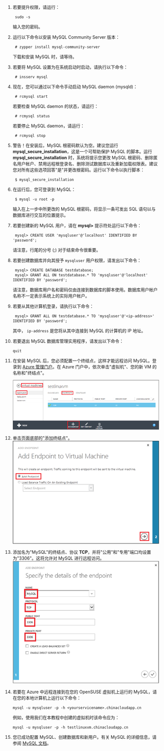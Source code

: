 ﻿
1. 若要提升权限，请运行：

		sudo -s
	
	输入您的密码。

2. 运行以下命令以安装 MySQL Community Server 版本：

		# zypper install mysql-community-server

	下载和安装 MySQL 时，请等待。
3. 若要将 MySQL 设置为在系统启动时启动，请执行以下命令：

		# insserv mysql
4. 现在，您可以通过以下命令手动启动 MySQL daemon (mysqld)：

		# rcmysql start

	若要检查 MySQL daemon 的状态，请运行：

		# rcmysql status

	若要停止 MySQL daemon，请运行：

		# rcmysql stop

5. 警告！在安装后，MySQL 根密码默认为空。建议您运行 **mysql\_secure\_installation**，这是一个可帮助保护 MySQL 的脚本。运行 **mysql\_secure\_installation** 时，系统将提示您更改 MySQL 根密码、删除匿名用户帐户、禁用远程根登录名、删除测试数据库以及重新加载权限表。建议您对所有这些选项回答"是"并更改根密码。运行以下命令以执行脚本：

		$ mysql_secure_installation

6. 在运行后，您可登录到 MySQL：

		$ mysql -u root -p

	输入在上一步中所更改的 MySQL 根密码，将显示一条可发出 SQL 语句以与数据库进行交互的位置提示。

7. 若要创建新的 MySQL 用户，请在 **mysql>** 提示符处运行以下命令：

		mysql> CREATE USER 'mysqluser'@'localhost' IDENTIFIED BY 'password';

	请注意，行尾的分号 (;) 对于结束命令很重要。

8. 若要创建数据库并向其授予  `mysqluser` 用户权限，请发出以下命令：

		mysql> CREATE DATABASE testdatabase;
		mysql> GRANT ALL ON testdatabase.* TO 'mysqluser'@'localhost' IDENTIFIED BY 'password';

	请注意，数据库用户名和密码仅由连接到数据库的脚本使用。数据库用户帐户名称不一定表示系统上的实际用户帐户。

9. 若要从其他计算机登录，请执行以下命令：

		mysql> GRANT ALL ON testdatabase.* TO 'mysqluser'@'<ip-address>' IDENTIFIED BY 'password';

	其中， `ip-address` 是您将从其中连接到 MySQL 的计算机的 IP 地址。
	
10. 若要退出 MySQL 数据库管理实用程序，请发出以下命令：

		quit

11. 在安装 MySQL 后，您必须配置一个终结点，这样才能远程访问 MySQL。登录到 [Azure 管理门户][AzurePreviewPortal]。在 Azure 门户中，依次单击"虚拟机"、您的新 VM 的名称和"终结点"。

	![终结点][Image7]

12. 单击页面底部的"添加终结点"。
	![终结点][Image8]

13. 添加名为"MySQL"的终结点、协议 **TCP**，并将"公用"和"专用"端口均设置为"3306"。这将允许对 MySQL 进行远程访问。
	![终结点][Image9]

14. 若要在 Azure 中远程连接到在您的 OpenSUSE 虚拟机上运行的 MySQL，请在您的本地计算机上运行以下命令：

		mysql -u mysqluser -p -h <yourservicename>.chinacloudapp.cn

	例如，使用我们在本教程中创建的虚拟机时该命令应为：

		mysql -u mysqluser -p -h testlinuxvm.chinacloudapp.cn

15. 您已成功配置 MySQL、创建数据库和新用户。有关 MySQL 的详细信息，请参阅 [MySQL 文档][MySQLDocs]。	

[MySQLDocs]: http://dev.mysql.com/doc/
[AzurePreviewPortal]: http://manage.windowsazure.com
[Image7]: ./media/install-and-run-mysql-on-opensuse-vm/LinuxVmAddEndpoint.png
[Image8]: ./media/install-and-run-mysql-on-opensuse-vm/LinuxVmAddEndpoint2.png
[Image9]: ./media/install-and-run-mysql-on-opensuse-vm/LinuxVmAddEndpointMySQL.png
<!--HONumber=41-->
